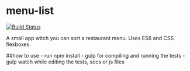 # menu-list
[![Build Status](https://travis-ci.org/IonutC/sort-menu-list.svg)](https://travis-ci.org/IonutC/sort-menu-list)

A small app witch you can sort a restaurant menu. 
Uses ES6 and CSS flexboxes.

##how to use
    - run npm install
    - gulp for compiling and running the tests
    - gulp watch while editing the tests, sccs or js files
